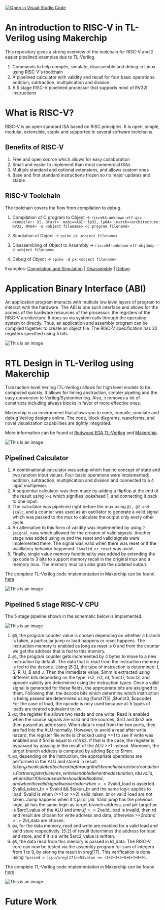 [![Open in Visual Studio Code](https://classroom.github.com/assets/open-in-vscode-f059dc9a6f8d3a56e377f745f24479a46679e63a5d9fe6f495e02850cd0d8118.svg)](https://classroom.github.com/online_ide?assignment_repo_id=5468091&assignment_repo_type=AssignmentRepo)

# An introduction to RISC-V in TL-Verilog using Makerchip

This repository gives a strong overview of the toolchain for RISC-V and 2 easier pipelined examples due to TL-Verilog.

1. Commands to help compile, simulate, disassemble and debug in Linux using RISC-V's toolchain
2. A pipelined calculator with validity and recall for four basic operations: addition, subtraction, multiplication and division
3. A 5 stage RISC-V pipelined processor that supports most of RV32I instructions

# What is RISC-V?
RISC-V is an open standard ISA based on RISC principles. It is open, simple, modular, extensible, stable and supported in several software toolchains.

## Benefits of RISC-V
1. Free and open source which allows for easy collaboration
2. Small and easier to implement than most commercial ISAs
5. Multiple standard and optional extensions, and allows custom ones
4. Base and first standard instructions frozen so no major updates and stable

## RISC-V Toolchain 
The toolchain covers the flow from compilation to debug.

1. Compilation of C program to Object ->
`riscv64-unknown-elf-gcc -<compiler: O1, Ofast> -mabi=<ABI: lp32, lp64> -march=<architecture: RV32, RV64> -o <object filename> <C program filename>`

2. Simulation of Object ->
`spike pk <object filename>`

3. Disassembling of Object to Assembly ->
`riscv64-unknown-elf-objdump -d <object filename>`

4. Debug of Object ->
`spike -d pk <object filename>`



Examples: [Compilation and Simulation](https://github.com/RISCV-MYTH-WORKSHOP/riscv_myth_workshop_aug21-varghese-rahul-1/blob/master/Day2/compile_simulate.PNG) |
[Disassembly](https://github.com/RISCV-MYTH-WORKSHOP/riscv_myth_workshop_aug21-varghese-rahul-1/blob/master/Day2/disassemble.PNG) |
[Debug](https://github.com/RISCV-MYTH-WORKSHOP/riscv_myth_workshop_aug21-varghese-rahul-1/blob/master/Day2/debug.png)

# Application Binary Interface (ABI)

An application program interacts with multiple low level layers of program to interact with the hardware. The ABI is one such interface and allows for the access of the hardware resources of the processor: the registers of the RISC-V architecture. It does so via system calls through the operating system or directly. Thus, an application and assembly program can be compiled together to create an object file. The RISC-V specification has 32 registers specified using 5 bits.

![This is an image](https://github.com/RISCV-MYTH-WORKSHOP/riscv_myth_workshop_aug21-varghese-rahul-1/blob/master/Day2/ABI.PNG)

# RTL Design in TL-Verilog using Makerchip

Transaction-level Verilog (TL-Verilog) allows for high level models to be composed quickly. It allows for timing abstraction, simpler pipeling and the easy conversion to Verilog/SystemVerilog. Also, it removes a lot of constructs including always blocks in favor of more effective ones. 

Makerchip is an environment that allows you to code, compile, simulate and debug Verilog designs online. The code, block diagrams, waveforms, and novel visualization capabilities are tightly integrated.

More information can be found at [Redwood EDA TL-Verilog](https://www.redwoodeda.com/tl-verilog) and [Makerchip](https://www.makerchip.com/).

![This is an image](https://github.com/RISCV-MYTH-WORKSHOP/riscv_myth_workshop_aug21-varghese-rahul-1/blob/master/Day2/makerchip.PNG)

## Pipelined Calculator 

1. A combinational calculator was setup which has no concept of state and two random input values. Four basic operations were implemented: addition, subtraction, multiplication and division and connected to a 4 input multiplexer.
2. A sequential calculator was then made by adding a flipflop at the end of the result using `>>1` which signifies lookahead 1, and connecting it back to one input. 
3. The calculator was pipelined right before the mux using `@1, @2 and |calc`, and a counter was used as an oscillator to generate a valid signal which was passed to the mux to calculate the output only every other cycle. 
4. An alternative to this form of validity was implemented by using `?$signal_name` which allowed for the creaton of valid signals. Another stage was added using `@0` and the reset and valid signals were implemented there. The signal was valid when there was reset or if the oscillatory behavior happened. `?$valid_or_reset` was used. 
5. Finally, single value memory functionality was added by extending the op code to 3 bits to support memory recall in the original mux and a memory mux. The memory mux can also grab the updated output.

The complete TL-Verilog code implementation in Makerchip can be found [here](https://myth3.makerchip.com/sandbox/0XDfnhQOQ/0BghPjx#)

![This is an image](https://github.com/RISCV-MYTH-WORKSHOP/riscv_myth_workshop_aug21-varghese-rahul-1/blob/master/Day2/calculator.PNG)

## Pipelined 5 stage RISC-V CPU

The 5 stage pipeline shown in the schematic below is implemented.

![This is an image](https://github.com/RISCV-MYTH-WORKSHOP/riscv_myth_workshop_aug21-varghese-rahul-1/blob/master/Day2/Final_Implementation.PNG)

1. `@0`, the program counter value is chosen depending on whether a branch is taken, a particular jump or load happens or reset happens. The instruction memory is enabled as long as reset is 0 and from the counter we get the address that is fed to this memory.
2. `@1`, the program counter gets incremented by 4 bytes to move to a new instruction by default. The data that is read from the instruction memory is fed to the decode. Using [6:2], the type of instruction is determined: I, S, R, U, B and J. Then the immediate value, $imm is extracted using different bits depending on the type. rs2, rs1, rd, funct7, funct3, and opcode validity are determined using the instruction types. Once a valid signal is generated for these fields, the appropriate bits are assigned to them. Following that, the decode bits which determine which instruction is being passed are determined using {funct7[5] ,$funct3, $opcode}. For the case of load, the opcode is only used because all 5 types of loads are treated equivalent to lw. 
3. `@2`, the register file allows two reads and one write. Read is enabled when the source signals are valid and the sources, $rs1 and $rs2 are then passed as addresses. When data is read from the two ports, they are fed into the ALU normally. However, to avoid a read after write hazard, the register file write is checked using >>1 to see if write was enabled and if $rd is equal to $rs1/$rs2. If that is the case, the register is bypassed by passing in the result of the ALU >>1 instead. Moreover, the target branch address is computed by adding $pc to $imm.
4. `@3`, depending on the instruction, the appropriate operations are performed in the ALU and stored in result. $taken_br is calculated by checking through the 5 branch instructions' conditions. For the register file write, write is enabled when the destination, rd is valid, when rd isn't 0 because write should be disabled, and when the valid signal is asserted or when >>2$valid_load is asserted. $valid_taken_br = $valid && $taken_br and the same logic applies to load. $valid is when (>>1 or >>2) valid_taken_br or valid_load are not taken. Jump happens when it's jal or jalr. Valid jump has the previous logic, jal has the same logic as target branch address, and jalr target pc is $src1_value of the ALU and $imm. If >>2$valid_load is invalid, then rd and result are chosen for write address and data, otherwise >>2$rd and >>2$ld_data are chosen. 
5. `@4`, for the data memory, read and write are enabled for a valid load and valid store respectively. [5:2] of result determines the address for load and store, and if it is a write $src2_value is written. 
6. `@5`, the data read from this memory is passed in ld_data. The RISC-V core can now be tested via the assembly program for sum of integers from 1 to 9, by storing the result in xreg[17]. This verification is done using `*passed = |cpu/xreg[17]>>5$value == (1+2+3+4+5+6+7+8+9)`.

The complete TL-Verilog code implementation in Makerchip can be found [here](https://myth3.makerchip.com/sandbox/0XDfnhQOQ/0Q1hBOy)

![This is an image](https://github.com/RISCV-MYTH-WORKSHOP/riscv_myth_workshop_aug21-varghese-rahul-1/blob/master/Day2/riscv.PNG)

# Future Work















